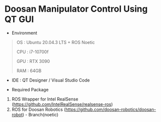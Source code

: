# Doosan Manipulator Control Using QT GUI

- Environment

> OS : Ubuntu 20.04.3 LTS + ROS Noetic
>
> CPU : i7-10700f
>
> GPU : RTX 3090
>
> RAM : 64GB

- IDE : QT Designer / Visual Studio Code


- Required Package

1. ROS Wrapper for Intel RealSense (https://github.com/IntelRealSense/realsense-ros)
2. ROS for Doosan Robotics (https://github.com/doosan-robotics/doosan-robot) - Branch(noetic)


